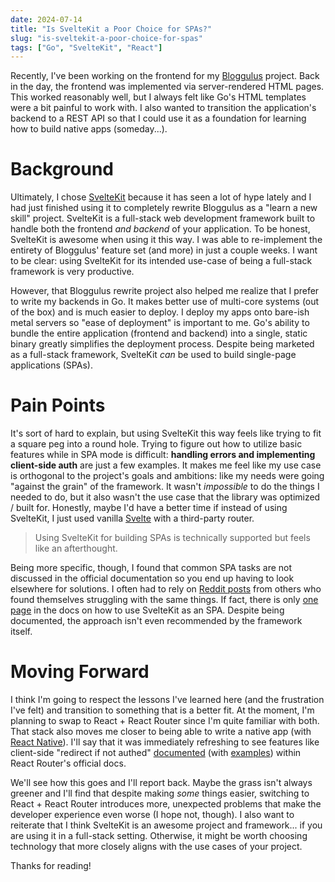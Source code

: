 ```yaml
---
date: 2024-07-14
title: "Is SvelteKit a Poor Choice for SPAs?"
slug: "is-sveltekit-a-poor-choice-for-spas"
tags: ["Go", "SvelteKit", "React"]
---
```


Recently, I've been working on the frontend for my [Bloggulus](https://bloggulus.com/) project.
Back in the day, the frontend was implemented via server-rendered HTML pages.
This worked reasonably well, but I always felt like Go's HTML templates were a bit painful to work with.
I also wanted to transition the application's backend to a REST API so that I could use it as a foundation for learning how to build native apps (someday...).

# Background

Ultimately, I chose [SvelteKit](https://kit.svelte.dev/) because it has seen a lot of hype lately and I had just finished using it to completely rewrite Bloggulus as a "learn a new skill" project.
SvelteKit is a full-stack web development framework built to handle both the frontend _and backend_ of your application.
To be honest, SvelteKit is awesome when using it this way.
I was able to re-implement the entirety of Bloggulus' feature set (and more) in just a couple weeks.
I want to be clear: using SvelteKit for its intended use-case of being a full-stack framework is very productive.

However, that Bloggulus rewrite project also helped me realize that I prefer to write my backends in Go.
It makes better use of multi-core systems (out of the box) and is much easier to deploy.
I deploy my apps onto bare-ish metal servers so "ease of deployment" is important to me.
Go's ability to bundle the entire application (frontend and backend) into a single, static binary greatly simplifies the deployment process.
Despite being marketed as a full-stack framework, SvelteKit _can_ be used to build single-page applications (SPAs).

# Pain Points

It's sort of hard to explain, but using SvelteKit this way feels like trying to fit a square peg into a round hole.
Trying to figure out how to utilize basic features while in SPA mode is difficult: **handling errors and implementing client-side auth** are just a few examples.
It makes me feel like my use case is orthogonal to the project's goals and ambitions: like my needs were going "against the grain" of the framework.
It wasn't _impossible_ to do the things I needed to do, but it also wasn't the use case that the library was optimized / built for.
Honestly, maybe I'd have a better time if instead of using SvelteKit, I just used vanilla [Svelte](https://svelte.dev/) with a third-party router.

> Using SvelteKit for building SPAs is technically supported but feels like an afterthought.

Being more specific, though, I found that common SPA tasks are not discussed in the official documentation so you end up having to look elsewhere for solutions.
I often had to rely on [Reddit posts](https://www.reddit.com/r/sveltejs/comments/z6x5uj/sveltekit_spa_with_client_side_jwt_auth/) from others who found themselves struggling with the same things.
If fact, there is only [one page](https://kit.svelte.dev/docs/single-page-apps) in the docs on how to use SvelteKit as an SPA.
Despite being documented, the approach isn't even recommended by the framework itself.

# Moving Forward

I think I'm going to respect the lessons I've learned here (and the frustration I've felt) and transition to something that is a better fit.
At the moment, I'm planning to swap to React + React Router since I'm quite familiar with both.
That stack also moves me closer to being able to write a native app (with [React Native](https://reactnative.dev/)).
I'll say that it was immediately refreshing to see features like client-side "redirect if not authed" [documented](https://reactrouter.com/en/main/start/overview#redirects) (with [examples](https://github.com/remix-run/react-router/tree/dev/examples/auth)) within React Router's official docs.

We'll see how this goes and I'll report back.
Maybe the grass isn't always greener and I'll find that despite making _some_ things easier, switching to React + React Router introduces more, unexpected problems that make the developer experience even worse (I hope not, though).
I also want to reiterate that I think SvelteKit is an awesome project and framework... if you are using it in a full-stack setting.
Otherwise, it might be worth choosing technology that more closely aligns with the use cases of your project.

Thanks for reading!
